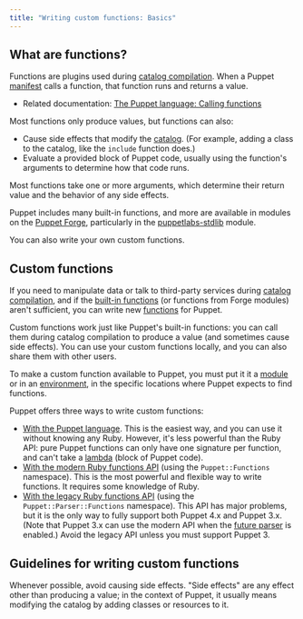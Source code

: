 ```yaml
---
title: "Writing custom functions: Basics"
---
```


[catalog]: todo
[manifest]: todo
[call]: todo
[forge]: todo
[stdlib]: todo
[built-in]: todo
[functions]: todo
[module]: todo
[environment]: todo
[func_puppet]: todo
[lambda]: todo
[func_modern]: todo
[func_legacy]: todo
[future parser]: todo

## What are functions?

Functions are plugins used during [catalog compilation][catalog]. When a Puppet [manifest][] calls a function, that function runs and returns a value.

* Related documentation: [The Puppet language: Calling functions][call]

Most functions only produce values, but functions can also:

* Cause side effects that modify the [catalog][]. (For example, adding a class to the catalog, like the `include` function does.)
* Evaluate a provided block of Puppet code, usually using the function's arguments to determine how that code runs.

Most functions take one or more arguments, which determine their return value and the behavior of any side effects.

Puppet includes many built-in functions, and more are available in modules on the [Puppet Forge][forge], particularly in the [puppetlabs-stdlib][stdlib] module.

You can also write your own custom functions.

## Custom functions

If you need to manipulate data or talk to third-party services during [catalog compilation][catalog], and if the [built-in functions][built-in] (or functions from Forge modules) aren't sufficient, you can write new [functions][] for Puppet.

Custom functions work just like Puppet's built-in functions: you can call them during catalog compilation to produce a value (and sometimes cause side effects). You can use your custom functions locally, and you can also share them with other users.

To make a custom function available to Puppet, you must put it it a [module][] or in an [environment][], in the specific locations where Puppet expects to find functions.

Puppet offers three ways to write custom functions:

* [With the Puppet language][func_puppet]. This is the easiest way, and you can use it without knowing any Ruby. However, it's less powerful than the Ruby API: pure Puppet functions can only have one signature per function, and can't take a [lambda][] (block of Puppet code).
* [With the modern Ruby functions API][func_modern] (using the `Puppet::Functions` namespace). This is the most powerful and flexible way to write functions. It requires some knowledge of Ruby.
* [With the legacy Ruby functions API][func_legacy] (using the `Puppet::Parser::Functions` namespace). This API has major problems, but it is the only way to fully support both Puppet 4.x and Puppet 3.x. (Note that Puppet 3.x can use the modern API when the [future parser][] is enabled.) Avoid the legacy API unless you must support Puppet 3.

## Guidelines for writing custom functions

Whenever possible, avoid causing side effects. "Side effects" are any effect other than producing a value; in the context of Puppet, it usually means modifying the catalog by adding classes or resources to it.
